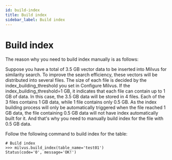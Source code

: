 ```yaml
---
id: build-index
title: Build index
sidebar_label: Build index
---
```


# Build index

The reason why you need to build index manually is as follows:

Suppose you have a total of 3.5 GB vector data to be inserted into Milvus for similarity search. To improve the search efficiency, these vectors will be distributed into several files. The size of each file is decided by the index_building_threshold you set in Configure Milvus. If the index_building_threshold=1 GB, it indicates that each file can contain up to 1 GB of data. In this case, the 3.5 GB data will be stored in 4 files. Each of the 3 files contains 1 GB data, while 1 file contains only 0.5 GB. As the index building process will only be automatically triggered when the file reached 1 GB data, the file containing 0.5 GB data will not have index automatically built for it. And that's why you need to manually build index for the file with 0.5 GB data. 

Follow the following command to build index for the table:

```
# Build index
>>> milvus.build_index(table_name='test01')
Status(code='0', message='OK!')
```

